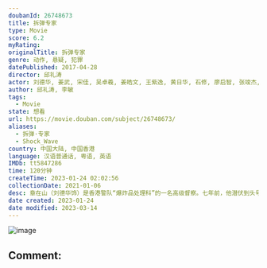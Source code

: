 ```yaml
---
doubanId: 26748673
title: 拆弹专家
type: Movie
score: 6.2
myRating: 
originalTitle: 拆弹专家
genre: 动作, 悬疑, 犯罪
datePublished: 2017-04-28
director: 邱礼涛
actor: 刘德华, 姜武, 宋佳, 吴卓羲, 姜皓文, 王紫逸, 黄日华, 石修, 廖启智, 张竣杰, 蔡瀚亿, 张继聪, 李国麟, 骆应钧, 尹扬明, 卢惠光, 何华超, 徐颖堃, 黄岚, 杜港, 莫浩峰, 周念勤, 梁国坚, 黄锐生, 黄浩坤, 林荣中, 陈卓华, 谢志豪, 伍礼骞, 王志文, 何国男, 张赞生, 姚宏远, 谭天宝, 伍礼骞, 黄子菲, 唐文龙, 麦洛新, 李英涛, 黄竣锋, 朱鉴然, 盖世宝, 黄天颐, 王文成, 肖恩·蒂尔尼, 方志驹, 梁翠珊, 叶运强, 张诗欣, 禤嘉仪, 易宇航, 蒙为亮, 冯海锐, 董力, 袁富华, 周梓盈, 余达志, 李宗彥, 黄翠仪, 陈彼得, 罗浩晋
author: 邱礼涛, 李敏
tags:
  - Movie
state: 想看
url: https://movie.douban.com/subject/26748673/
aliases:
  - 拆弹·专家
  - Shock_Wave
country: 中国大陆, 中国香港
language: 汉语普通话, 粤语, 英语
IMDb: tt5847286
time: 120分钟
createTime: 2023-01-24 02:02:56
collectionDate: 2021-01-06
desc: 章在山（刘德华饰）是香港警队“爆炸品处理科”的一名高级督察。七年前，他潜伏到头号通缉犯火爆（姜武饰）的犯罪团伙中，在一次打劫金库的行动中，章在山表露了其拆弹组卧底的身份，与警方里应外合，成功阻止炸...
date created: 2023-01-24
date modified: 2023-03-14
---
```


![image](p2465858820.jpg)

Comment:
---
